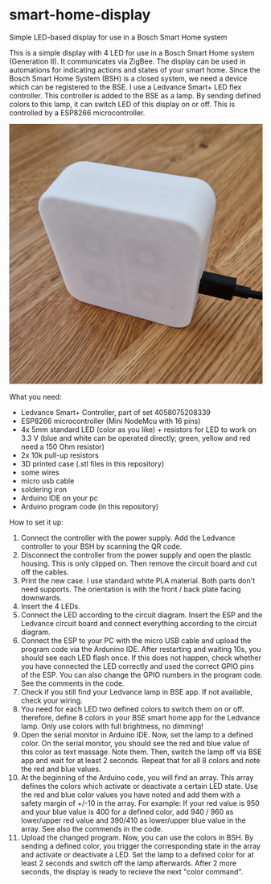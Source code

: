 # smart-home-display
Simple LED-based display for use in a Bosch Smart Home system

This is a simple display with 4 LED for use in a Bosch Smart Home system (Generation II). It communicates via ZigBee. The display can be used in automations for indicating actions and states of your smart home. Since the Bosch Smart Home System (BSH) is a closed system, we need a device which can be registered to the BSE. I use a Ledvance Smart+ LED flex controller. This controller is added to the BSE as a lamp. By sending defined colors to this lamp, it can switch LED of this display on or off. This is controlled by a ESP8266 microcontroller. 

![smart display](https://github.com/tobo-123/smart-home-display/blob/main/pictures/1.jpg)


What you need:

- Ledvance Smart+ Controller, part of set 4058075208339
- ESP8266 microcontroller (Mini NodeMcu with 16 pins)
- 4x 5mm standard LED (color as you like) + resistors for LED to work on 3.3 V (blue and white can be operated directly; green, yellow and red need a 150 Ohm resistor)
- 2x 10k pull-up resistors
- 3D printed case (.stl files in this repository)
- some wires
- micro usb cable
- soldering iron
- Arduino IDE on your pc
- Arduino program code (in this repository)

How to set it up:

1. Connect the controller with the power supply. Add the Ledvance controller to your BSH by scanning the QR code.
2. Disconnect the controller from the power supply and open the plastic housing. This is only clipped on. Then remove the circuit board and cut off the cables.
3. Print the new case. I use standard white PLA material. Both parts don't need supports. The orientation is with the front / back plate facing downwards.
4. Insert the 4 LEDs.
5. Connect the LED according to the circuit diagram. Insert the ESP and the Ledvance circuit board and connect everything according to the circuit diagram.
6. Connect the ESP to your PC with the micro USB cable and upload the program code via the Ardunino IDE. After restarting and waiting 10s, you should see each LED flash once. If this does not happen, check whether you have connected the LED correctly and used the correct GPIO pins of the ESP. You can also change the GPIO numbers in the program code. See the comments in the code.
7. Check if you still find your Ledvance lamp in BSE app. If not available, check your wiring.
8. You need for each LED two defined colors to switch them on or off. therefore, define 8 colors in your BSE smart home app for the Ledvance lamp. Only use colors with full brightness, no dimming!
9. Open the serial monitor in Arduino IDE. Now, set the lamp to a defined color. On the serial monitor, you should see the red and blue value of this color as text massage. Note them. Then, switch the lamp off via BSE app and wait for at least 2 seconds. Repeat that for all 8 colors and note the red and blue values.
10. At the beginning of the Arduino code, you will find an array. This array defines the colors which activate or deactivate a certain LED state. Use the red and blue color values you have noted and add them with a safety margin of +/-10 in the array. For example: If your red value is 950 and your blue value is 400 for a defined color, add 940 / 960 as lower/upper red value and 390/410 as lower/upper blue value in the array. See also the commends in the code.
11. Upload the changed program. Now, you can use the colors in BSH. By sending a defined color, you trigger the corresponding state in the array and activate or deactivate a LED. Set the lamp to a defined color for at least 2 seconds and switch off the lamp afterwards. After 2 more seconds, the display is ready to recieve the next "color command".


  
